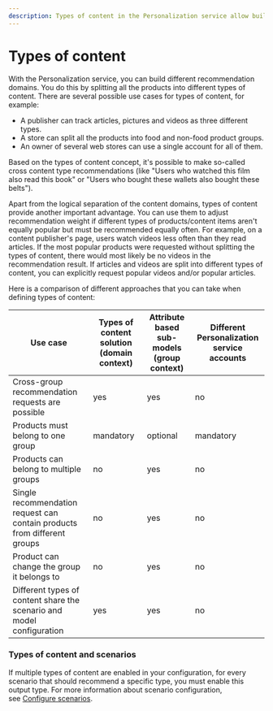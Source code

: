 ```yaml
---
description: Types of content in the Personalization service allow building different recommendations for different parts of our content model.
---
```


# Types of content

With the Personalization service, you can build different recommendation domains.
You do this by splitting all the products into different types of content.
There are several possible use cases for types of content, for example:

- A publisher can track articles, pictures and videos as three different types.
- A store can split all the products into food and non-food product groups.
- An owner of several web stores can use a single account for all of them.

Based on the types of content concept, it's possible to make so-called cross content type recommendations (like "Users who watched this film also read this book" or "Users who bought these wallets also bought these belts").

Apart from the logical separation of the content domains, types of content provide another important advantage.
You can use them to adjust recommendation weight if different types of products/content items aren't equally popular but must be recommended equally often.
For example, on a content publisher's page, users watch videos less often than they read articles.
If the most popular products were requested without splitting the types of content, there would most likely be no videos in the recommendation result.
If articles and videos are split into different types of content, you can explicitly request popular videos and/or popular articles.

Here is a comparison of different approaches that you can take when defining types of content:

|Use case|Types of content solution (domain context)|Attribute based sub-models (group context)|Different Personalization service accounts|
|---|---|---|---|
|Cross-group recommendation requests are possible|yes|yes|no|
|Products must belong to one group|mandatory|optional|mandatory|
|Products can belong to multiple groups|no|yes|no|
|Single recommendation request can contain products from different groups|no|yes|no|
|Product can change the group it belongs to|no|yes|no|
|Different types of content share the scenario and model configuration|yes|yes|no|

### Types of content and scenarios

If multiple types of content are enabled in your configuration, for every scenario that should recommend a specific type, you must enable this output type.
For more information about scenario configuration, see [Configure scenarios](configure_scenarios.md).
